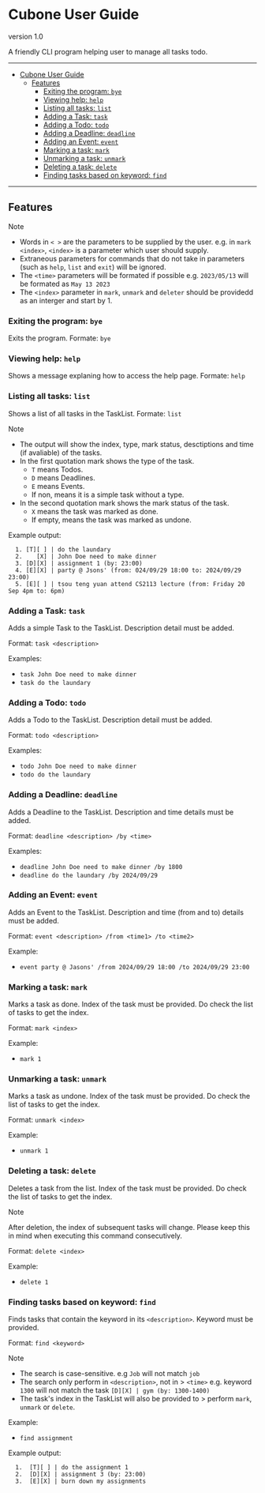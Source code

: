 # Cubone User Guide
version 1.0

A friendly CLI program helping user to manage all tasks todo.

---

- [Cubone User Guide](#cubone-user-guide)
  - [Features](#features)
    - [Exiting the program: `bye`](#exiting-the-program-bye)
    - [Viewing help: `help`](#viewing-help-help)
    - [Listing all tasks: `list`](#listing-all-tasks-list)
    - [Adding a Task: `task`](#adding-a-task-task)
    - [Adding a Todo: `todo`](#adding-a-todo-todo)
    - [Adding a Deadline: `deadline`](#adding-a-deadline-deadline)
    - [Adding an Event: `event`](#adding-an-event-event)
    - [Marking a task: `mark`](#marking-a-task-mark)
    - [Unmarking a task: `unmark`](#unmarking-a-task-unmark)
    - [Deleting a task: `delete`](#deleting-a-task-delete)
    - [Finding tasks based on keyword: `find`](#finding-tasks-based-on-keyword-find)

---
## Features

> [!NOTE]  
> - Words in `< >` are the parameters to be supplied by the user.
> e.g. in `mark <index>`, `<index>` is a parameter which user should supply.
> - Extraneous parameters for commands that do not take in parameters (such as `help`, `list` and `exit`) will be ignored.
> - The `<time>` parameters will be formated if possible
> e.g. `2023/05/13` will be formated as `May 13 2023`
> - The `<index>` parameter in `mark`, `unmark` and `deleter` should be providedd as an interger and start by 1.

### Exiting the program: `bye`

Exits the program.
Formate: `bye`

### Viewing help: `help`

Shows a message explaning how to access the help page.
Formate: `help`

### Listing all tasks: `list`

Shows a list of all tasks in the TaskList.
Formate: `list`

> [!NOTE]
> 
> - The output will show the index, type, mark status, desctiptions and time (if avaliable) of the tasks.
> - In the first quotation mark shows the type of the task.
>   - `T` means Todos.
>   - `D` means Deadlines.
>   - `E` means Events.
>   - If non, means it is a simple task without a type.
> - In the second quotation mark shows the mark status of the task.
>   - `X` means the task was marked as done.
>   - If empty, means the task was marked as undone.

Example output:
```
  1. [T][ ] | do the laundary
  2.    [X] | John Doe need to make dinner
  3. [D][X] | assignment 1 (by: 23:00)
  4. [E][X] | party @ Jsons' (from: 024/09/29 18:00 to: 2024/09/29 23:00)
  5. [E][ ] | tsou teng yuan attend CS2113 lecture (from: Friday 20 Sep 4pm to: 6pm)
```

### Adding a Task: `task`

Adds a simple Task to the TaskList.
Description detail must be added.

Format: `task <description>`

Examples:

- `task John Doe need to make dinner`
- `task do the laundary`


### Adding a Todo: `todo`

Adds a Todo to the TaskList.
Description detail must be added.

Format: `todo <description>`

Examples:

- `todo John Doe need to make dinner`
- `todo do the laundary`


### Adding a Deadline: `deadline`

Adds a Deadline to the TaskList.
Description and time details must be added.

Format: `deadline <description> /by <time>`

Examples:

- `deadline John Doe need to make dinner /by 1800`
- `deadline do the laundary /by 2024/09/29`


### Adding an Event: `event`

Adds an Event to the TaskList.
Description and time (from and to) details must be added.

Format: `event <description> /from <time1> /to <time2>`

Example:

- `event party @ Jasons' /from 2024/09/29 18:00 /to 2024/09/29 23:00`

### Marking a task: `mark`

Marks a task as done.
Index of the task must be provided.
Do check the list of tasks to get the index.

Format: `mark <index>`

Example:

- `mark 1`

### Unmarking a task: `unmark`

Marks a task as undone.
Index of the task must be provided.
Do check the list of tasks to get the index.

Format: `unmark <index>`

Example:

- `unmark 1`

### Deleting a task: `delete`

Deletes a task from the list.
Index of the task must be provided.
Do check the list of tasks to get the index.

> [!NOTE]
> After deletion, the index of subsequent tasks will change. Please keep this in mind when executing this command consecutively.

Format: `delete <index>`


Example:

- `delete 1`

### Finding tasks based on keyword: `find`

Finds tasks that contain the keyword in its `<description>`.
Keyword must be provided.

Format: `find <keyword>`

> [!NOTE]
> - The search is case-sensitive. e.g `Job` will not match `job`
> - The search only perform in `<description>`, not in > `<time>`
>   e.g. keyword `1300` will not match the task `[D][X] | gym (by: 1300-1400)`
> - The task's index in the TaskList will also be provided to > perform `mark`, `unmark` or `delete`.

Example:

- `find assignment`

Example output:
```
  1.  [T][ ] | do the assignment 1
  2.  [D][X] | assignment 3 (by: 23:00)
  3.  [E][X] | burn down my assignments
```


